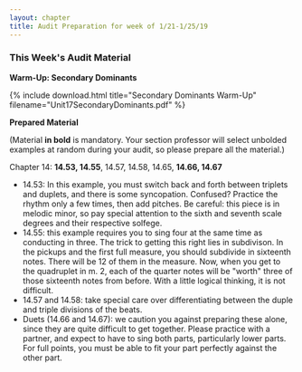 ```yaml
---
layout: chapter
title: Audit Preparation for week of 1/21-1/25/19
---
```


### This Week's Audit Material

**Warm-Up: Secondary Dominants**

{% include download.html title="Secondary Dominants Warm-Up" filename="Unit17SecondaryDominants.pdf" %}

**Prepared Material**

(Material **in bold** is mandatory. Your section professor will select unbolded examples at random during your audit, so please prepare all the material.)

Chapter 14: **14.53, 14.55**, 14.57, 14.58, 14.65, **14.66, 14.67**

- 14.53: In this example, you must switch back and forth between triplets and duplets, and there is some syncopation. Confused? Practice the rhythm only a few times, then add pitches. Be careful: this piece is in melodic minor, so pay special attention to the sixth and seventh scale degrees and their respective solfege.
- 14.55: this example requires you to sing four at the same time as conducting in three. The trick to getting this right lies in subdivison. In the pickups and the first full measure, you should subdivide in sixteenth notes. There will be 12 of them in the measure. Now, when you get to the quadruplet in m. 2, each of the quarter notes will be "worth" three of those sixteenth notes from before. With a little logical thinking, it is not difficult.
- 14.57 and 14.58: take special care over differentiating between the duple and triple divisions of the beats.
- Duets (14.66 and 14.67): we caution you against preparing these alone, since they are quite difficult to get together. Please practice with a partner, and expect to have to sing both parts, particularly lower parts. For full points, you must be able to fit your part perfectly against the other part.